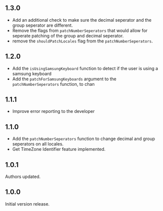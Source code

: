 ## 1.3.0
- Add an additional check to make sure the decimal seperator and the group seperator are different.
- Remove the flags from `patchNumberSeperators` that would allow for seperate patching of the group and decimal seperator.
- remove the `shouldPatchLocales` flag from the `patchNumberSeperators`. 

## 1.2.0

- Add the `isUsingSamsungKeyboard` function to detect if the user is using a samsung keyboard
- Add the `patchForSamsungKeyboards` argument to the `patchNumberSeperators` function, to chan 

## 1.1.1
- Improve error reporting to the developer

## 1.1.0
- Add the `patchNumberSeperators` function to change decimal and group seperators on all locales.
- Get TimeZone Identifier feature implemented. 

## 1.0.1

Authors updated.

## 1.0.0

Initial version release.
